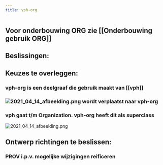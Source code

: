 ```yaml
---
title: vph-org
---
```


## Voor onderbouwing ORG zie [[Onderbouwing gebruik ORG]]
## Beslissingen:
###
## Keuzes te overleggen:
### vph-org is een deelgraaf die gebruik maakt van [[vph]]
###
### ![2021_04_14_afbeelding.png](https://cdn.logseq.com/%2F8f1ae382-5f18-4f77-89b5-10a6cfda69c5abe21c31-47c7-4322-b99f-7851ce76f2082021_04_14_afbeelding.png?Expires=4771989417&Signature=f2sYKLFZeiAWrzGzvOIFje~d~JTT3~amO7KNE8DEpJ5ALB9GMXeOt9DybdJucc2Pa~1gQz4ZOpZmAZRyk265uitYIp2vh-STGJB4Oa-6OwMfZpZ5QcNwDEhVNZzss9WoFg44XkKzvjFivHHEu-Womf8VT3HUQkV4vZsC1d0JYbtFB0zv3fQQJ6LDANYN8hzV4xrs5M8EQiEcpcBwB9~fALG7S~3eJwa8myKVly85slRzsZWLBRct2l6D0UkOxOGfvxBugz5KEj6-~PDp9tMFc5UHtMxiGtT7a8ovro-Rk8VcHYq~gD8iXcfE9nOMlcPBXLxPo63prvcR~6qcxa5rDw__&Key-Pair-Id=APKAJE5CCD6X7MP6PTEA) wordt verplaatst naar vph-org
### vph gaat t/m Organization. vph-org heeft dit als superclass 
![2021_04_14_afbeelding.png](https://cdn.logseq.com/%2F8f1ae382-5f18-4f77-89b5-10a6cfda69c572913225-0cf7-4589-aa1e-d64ac5c98daf2021_04_14_afbeelding.png?Expires=4771989593&Signature=MD4qiUm1Yd~91Td~hZEJCxObggZrdaXyjpqQhB1ZdIAGyGP02NwQILlXTbTH3MmxsE3UV86K-B8UJgfm9b1vmmwHEvHbpOxHu4BFLEE1pCPjHoSwB-AZZfwUDFYJBml472K-zUUW5vv0zRd6ODgOf9KhLTERdWTc2JJsEgsqPQbpNhne1U7~HjSVc6ORR0hvy5p4iKCsSRcnOAyad0ZS0OfN3gap8MjYfeERSlWPoHsAAF2w20DccTwaKERDkXIWG40g-7kiWXo3RNUq-73vMXKfTQ~sAKf39qBzxz3E15NrxrQc7pj8kElsn5YmoPu80UMxkWcPdkePYKfGb-wQhg__&Key-Pair-Id=APKAJE5CCD6X7MP6PTEA)
###
## Ontwerp richtingen te beslissen:
### PROV i.p.v. mogelijke wijzigingen reificeren
###
